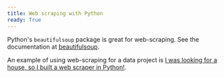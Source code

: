 ```yaml
---
title: Web scraping with Python
ready: True
---
```


Python's `beautifulsoup` package is great for web-scraping. See the documentation at [beautifulsoup](https://pypi.org/project/beautifulsoup4/).

An example of using web-scraping for a data project is [I was looking for a house, so I built a web scraper in Python!](https://towardsdatascience.com/looking-for-a-house-build-a-web-scraper-to-help-you-5ab25badc83e).
